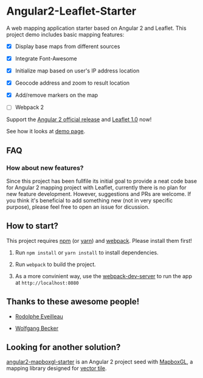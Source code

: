 Angular2-Leaflet-Starter
========================

A web mapping application starter based on Angular 2 and Leaflet. This project demo includes basic mapping features:

-	[x] Display base maps from different sources

-	[x] Integrate Font-Awesome

-	[x] Initialize map based on user's IP address location

-	[x] Geocode address and zoom to result location

-	[x] Add/remove markers on the map

-	[ ] Webpack 2

Support the [Angular 2 official release](https://github.com/angular/angular/blob/master/CHANGELOG.md#200-2016-09-14) and [Leaflet 1.0](https://github.com/Leaflet/Leaflet/blob/master/CHANGELOG.md#101-september-30-2016) now!

See how it looks at [demo page](http://haoliangyu.github.io/angular2-leaflet-starter/).

FAQ
--------------

### How about new features?

Since this project has been fullfile its initial goal to provide a neat code base for Angular 2 mapping project with Leaflet, currently there is no plan for new feature development. However, suggestions and PRs are welcome. If you think it's beneficial to add something new (not in very specific purpose), please feel free to open an issue for dicussion.

How to start?
--------------

This project requires [npm](https://www.npmjs.com/) (or [yarn](https://yarnpkg.com/)) and [webpack](http://webpack.github.io/docs/installation.html). Please install them first!

1.	Run `npm install` or `yarn install` to install dependencies.

2.	Run `webpack` to build the project.

3.	As a more convinient way, use the [webpack-dev-server](http://webpack.github.io/docs/webpack-dev-server.html) to run the app at `http://localhost:8080`

Thanks to these awesome people!
-------------------------------

-	[Rodolphe Eveilleau](https://github.com/rdphv)

- [Wolfgang Becker](https://github.com/vimwb)

Looking for another solution?
-------------------------------

[angular2-mapboxgl-starter](https://github.com/haoliangyu/angular2-mapboxgl-starter) is an Angular 2 project seed with [MapboxGL](https://www.mapbox.com/mapbox-gl-js/api/), a mapping library designed for [vector tile](https://www.mapbox.com/help/define-vector-tiles/).
